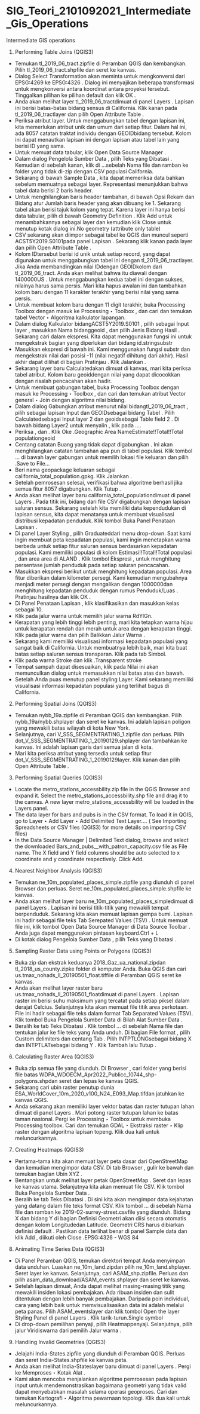 # SIG_Teori_2101092021_Intermediate_Gis_Operations
Intermediate GIS operations
1. Performing Table Joins (QGIS3)
- Temukan tl_2019_06_tract.zipfile di Peramban QGIS dan kembangkan. Pilih tl_2019_06_tract.shpfile dan seret ke kanvas.
- Dialog Select Transformation akan meminta untuk mengkonversi dari EPSG:4269 ke EPSG:4326 . Dialog ini menyajikan beberapa transformasi untuk mengkonversi antara koordinat antara proyeksi tersebut. Tinggalkan pilihan ke pilihan default dan klik OK .
- Anda akan melihat layer tl_2019_06_tractdimuat di panel Layers . Lapisan ini berisi batas-batas bidang sensus di California. Klik kanan pada tl_2019_06_tractlayer dan pilih Open Attribute Table .
- Periksa atribut layer. Untuk menggabungkan tabel dengan lapisan ini, kita memerlukan atribut unik dan umum dari setiap fitur. Dalam hal ini, ada 8057 catatan traktat individu dengan GEOIDbidang tersebut. Kolom ini dapat menautkan lapisan ini dengan lapisan atau tabel lain yang berisi ID yang sama.
- Untuk memuat data tabular, klik Open Data Source Manager .
- Dalam dialog Pengelola Sumber Data , pilih Teks yang Dibatasi . Kemudian di sebelah kanan, klik di ...sebelah Nama file dan ramban ke folder yang tidak di-zip dengan CSV populasi California.
- Sekarang di bawah Sample Data , kita dapat memeriksa data bahkan sebelum memuatnya sebagai layer. Representasi menunjukkan bahwa tabel data berisi 2 baris header.
- Untuk menghilangkan baris header tambahan, di bawah Opsi Rekam dan Bidang atur Jumlah baris header yang akan dibuang ke 1. Sekarang tabel akan berisi tajuk kolom yang tepat. Karena layer ini hanya berisi data tabular, pilih di bawah Geometry Definition . Klik Add untuk menambahkannya sebagai layer dan kemudian klik Close untuk menutup kotak dialog ini.No geometry (attribute only table)
- CSV sekarang akan diimpor sebagai tabel ke QGIS dan muncul seperti ACST5Y2019.S0101pada panel Lapisan . Sekarang klik kanan pada layer dan pilih Open Attribute Table .
- Kolom IDtersebut berisi id unik untuk setiap record, yang dapat digunakan untuk menggabungkan tabel ini dengan tl_2019_06_tractlayer. Jika Anda membandingkan nilai IDdengan GEOIDkolom dari tl_2019_06_tract. Anda akan melihat bahwa itu diawali dengan 1400000US . Untuk menggabungkan kedua tabel ini dengan sukses, nilainya harus sama persis. Mari kita hapus awalan ini dan tambahkan kolom baru dengan 11 karakter terakhir yang berisi nilai yang sama persis.
- Untuk membuat kolom baru dengan 11 digit terakhir, buka Processing Toolbox dengan masuk ke Processing ‣ Toolbox , dan cari dan temukan tabel Vector ‣ Algoritma kalkulator lapangan.
- Dalam dialog Kalkulator bidangACST5Y2019.S0101 , pilih sebagai Input layer , masukkan Nama bidanggeoid , dan pilih Jenis Bidang Hasil . Sekarang cari dalam ekspresi. Kita dapat menggunakan fungsi ini untuk mengekstrak bagian yang diperlukan dari bidang id.stringsubstr
- Masukkan ekspresi di bawah ini. Kami menggunakan fungsi substr dan mengekstrak nilai dari posisi -11 (nilai negatif dihitung dari akhir). Hasil akhir dapat dilihat di bagian Pratinjau . Klik Jalankan .
- Sekarang layer baru Calculatedakan dimuat di kanvas, mari kita periksa tabel atribut. Kolom baru geoiddengan nilai yang dapat dicocokkan dengan risalah pencacahan akan hadir.
- Untuk membuat gabungan tabel, buka Processing Toolbox dengan masuk ke Processing ‣ Toolbox , dan cari dan temukan atribut Vector general ‣ Join dengan algoritma nilai bidang.
- Dalam dialog Gabungkan atribut menurut nilai bidangtl_2019_06_tract , pilih sebagai lapisan Input dan GEOIDsebagai bidang Tabel . Pilih Calculatedsebagai Input layer 2 dan geoidsebagai Table field 2 . Di bawah bidang Layer2 untuk menyalin , klik pada ....
- Periksa , dan . Klik Oke .Geographic Area NameEstimate!!Total!!Total populationgeoid
- Centang catatan Buang yang tidak dapat digabungkan . Ini akan menghilangkan catatan tambahan apa pun di tabel populasi. Klik tombol … di bawah layer gabungan untuk memilih lokasi file keluaran dan pilih .Save to File...
- Beri nama geopackage keluaran sebagai california_total_population.gpkg. Klik Jalankan .
- Setelah pemrosesan selesai, verifikasi bahwa algoritme berhasil jika semua fitur 8057 digabungkan. Klik Tutup .
- Anda akan melihat layer baru california_total_populationdimuat di panel Layers . Pada titik ini, bidang dari file CSV digabungkan dengan lapisan saluran sensus. Sekarang setelah kita memiliki data kependudukan di lapisan sensus, kita dapat menatanya untuk membuat visualisasi distribusi kepadatan penduduk. Klik tombol Buka Panel Penataan Lapisan .
- Di panel Layer Styling , pilih Graduateddari menu drop-down. Saat kami ingin membuat peta kepadatan populasi, kami ingin menetapkan warna berbeda untuk setiap fitur saluran sensus berdasarkan kepadatan populasi. Kami memiliki populasi di kolom Estimasi!!Total!!Total populasi , dan area area di ALAND . Klik tombol Ekspresi , untuk menghitung persentase jumlah penduduk pada setiap saluran pencacahan.
- Masukkan ekspresi berikut untuk menghitung kepadatan populasi. Area fitur diberikan dalam kilometer persegi. Kami kemudian mengubahnya menjadi meter persegi dengan mengalikan dengan 1000000dan menghitung kepadatan penduduk dengan rumus Penduduk/Luas . Pratinjau hasilnya dan klik OK .
- Di Panel Penataan Lapisan , klik klasifikasikan dan masukkan kelas sebagai 10.
- Klik pada jalur warna untuk memilih jalur warna RdYlGn.
- Kerapatan yang lebih tinggi lebih penting, mari kita tetapkan warna hijau untuk kerapatan rendah dan merah untuk area dengan kerapatan tinggi. Klik pada jalur warna dan pilih Balikkan Jalur Warna .
- Sekarang kami memiliki visualisasi informasi kepadatan populasi yang sangat baik di California. Untuk membuatnya lebih baik, mari kita buat batas setiap saluran sensus transparan. Klik pada tab Simbol.
- Klik pada warna Stroke dan klik .Transparent stroke
- Tempat sampah dapat disesuaikan, klik pada Nilai ini akan memunculkan dialog untuk memasukkan nilai batas atas dan bawah.
- Setelah Anda puas menutup panel styling Layer. Kami sekarang memiliki visualisasi informasi kepadatan populasi yang terlihat bagus di California.

2. Performing Spatial Joins (QGIS3)
- Temukan nybb_19a.zipfile di Peramban QGIS dan kembangkan. Pilih nybb_19a/nybb.shplayer dan seret ke kanvas. Ini adalah lapisan poligon yang mewakili batas wilayah di kota New York.
- Selanjutnya, cari V_SSS_SEGMENTRATING_1.zipfile dan perluas. Pilih dot_V_SSS_SEGMENTRATING_1_20190129.shplayer dan tambahkan ke kanvas. Ini adalah lapisan garis dari semua jalan di kota.
- Mari kita periksa atribut yang tersedia untuk setiap fitur dot_V_SSS_SEGMENTRATING_1_20190129layer. Klik kanan dan pilih Open Attribute Table .

3. Performing Spatial Queries (QGIS3)
- Locate the metro_stations_accessbility.zip file in the QGIS Browser and expand it. Select the metro_stations_accessbility.shp file and drag it to the canvas. A new layer metro_stations_accessbility will be loaded in the Layers panel.
- The data layer for bars and pubs is in the CSV format. To load it in QGIS, go to Layer ‣ Add Layer ‣ Add Delimited Text Layer…. ( See Importing Spreadsheets or CSV files (QGIS3) for more details on importing CSV files)
- In the Data Source Manager | Delimited Text dialog, browse and select the downloaded Bars_and_pubs__with_patron_capacity.csv file as File name. The X field and Y field columns should be auto selected to x coordinate and y coordinate respectively. Click Add.

4. Nearest Neighbor Analysis (QGIS3)
- Temukan ne_10m_populated_places_simple.zipfile yang diunduh di panel Browser dan perluas. Seret ne_10m_populated_places_simple.shpfile ke kanvas.
- Anda akan melihat layer baru ne_10m_populated_places_simpledimuat di panel Layers . Lapisan ini berisi titik-titik yang mewakili tempat berpenduduk. Sekarang kita akan memuat lapisan gempa bumi. Lapisan ini hadir sebagai file teks Tab Serepated Values ​​(TSV) . Untuk memuat file ini, klik tombol Open Data Source Manager di Data Source Toolbar . Anda juga dapat menggunakan pintasan keyboard.Ctrl + L
- Di kotak dialog Pengelola Sumber Data , pilih Teks yang Dibatasi .

5. Sampling Raster Data using Points or Polygons (QGIS3)
- Buka zip dan ekstrak keduanya 2018_Gaz_ua_national.zipdan tl_2018_us_county.zipke folder di komputer Anda. Buka QGIS dan cari us.tmax_nohads_ll_20190501_float.tiffile di Peramban QGIS seret ke kanvas.
- Anda akan melihat layer raster baru us.tmax_nohads_ll_20190501_floatdimuat di panel Layers . Lapisan raster ini berisi suhu maksimum yang tercatat pada setiap piksel dalam derajat Celcius. Selanjutnya kita akan memuat file titik area perkotaan. File ini hadir sebagai file teks dalam format Tab Separated Values ​​(TSV). Klik tombol Buka Pengelola Sumber Data di Bilah Alat Sumber Data .
- Beralih ke tab Teks Dibatasi . Klik tombol … di sebelah Nama file dan tentukan jalur ke file teks yang Anda unduh. Di bagian File format , pilih Custom delimiters dan centang Tab . Pilih INTPTLONGsebagai bidang X dan INTPTLATsebagai bidang Y . Klik Tambah lalu Tutup .

6. Calculating Raster Area (QGIS3)
- Buka zip semua file yang diunduh. Di Browser , cari folder yang berisi file batas WDPA_WDOECM_Apr2022_Publicc_10744_shp-polygons.shpdan seret dan lepas ke kanvas QGIS.
- Sekarang cari ubin raster penutup dunia ESA_WorldCover_10m_2020_v100_N24_E093_Map.tifdan jatuhkan ke kanvas QGIS.
- Anda sekarang akan memiliki layer vektor batas dan raster tutupan lahan dimuat di panel Layers . Mari potong raster tutupan lahan ke batas taman nasional. Pergi ke Processing ‣ Toolbox untuk membuka Processing toolbox. Cari dan temukan GDAL ‣ Ekstraksi raster ‣ Klip raster dengan algoritma lapisan topeng. Klik dua kali untuk meluncurkannya.

7. Creating Heatmaps (QGIS3)
- Pertama-tama kita akan memuat layer peta dasar dari OpenStreetMap dan kemudian mengimpor data CSV. Di tab Browser , gulir ke bawah dan temukan bagian Ubin XYZ .
- Bentangkan untuk melihat layer petak OpenStreetMap . Seret dan lepas ke kanvas utama. Selanjutnya kita akan memuat file CSV. Klik tombol Buka Pengelola Sumber Data .
- Beralih ke tab Teks Dibatasi . Di sini kita akan mengimpor data kejahatan yang datang dalam file teks format CSV. Klik tombol … di sebelah Nama file dan ramban ke 2019-02-surrey-street.csvfile yang diunduh. Bidang X dan bidang Y di bagian Definisi Geometri akan diisi secara otomatis dengan kolom Longitudedan Latitude. Geometri CRS harus dibiarkan definisi default . Pastikan data terlihat benar di panel Sample data dan klik Add , diikuti oleh Close .EPSG:4326 - WGS 84

8. Animating Time Series Data (QGIS3)
- Di Panel Peramban QGIS, temukan direktori tempat Anda menyimpan data unduhan. Luaskan ne_10m_land.zipdan pilih ne_10m_land.shplayer. Seret layer ke kanvas. Selanjutnya, cari ASAM_shp.zipfile. Perluas dan pilih asam_data_download/ASAM_events.shplayer dan seret ke kanvas.
- Setelah lapisan dimuat, Anda dapat melihat masing-masing titik yang mewakili insiden lokasi pembajakan. Ada ribuan insiden dan sulit ditentukan dengan lebih banyak pembajakan. Daripada poin individual, cara yang lebih baik untuk memvisualisasikan data ini adalah melalui peta panas. Pilih ASAM_eventslayer dan klik tombol Open the layer Styling Panel di panel Layers . Klik tarik-turun.Single symbol
- Di drop-down pemilihan penyaji, pilih Heatmappenyaji. Selanjutnya, pilih jalur Viridiswarna dari pemilih Jalur warna .

9. Handling Invalid Geometries (QGIS3)
- Jelajahi India-States.zipfile yang diunduh di Peramban QGIS. Perluas dan seret India-States.shpfile ke kanvas peta.
- Anda akan melihat India-Stateslayer baru dimuat di panel Layers . Pergi ke Memproses ‣ Kotak Alat .
- Kami akan mencoba menjalankan algoritme pemrosesan pada lapisan input untuk mendemonstrasikan bagaimana geometri yang tidak valid dapat menyebabkan masalah selama operasi geoproses. Cari dan temukan Kartografi ‣ Algoritma pewarnaan topologi. Klik dua kali untuk meluncurkannya.
